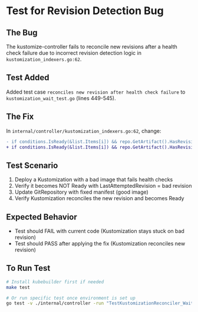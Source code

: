 # Test for Revision Detection Bug

## The Bug
The kustomize-controller fails to reconcile new revisions after a health check failure due to incorrect revision detection logic in `kustomization_indexers.go:62`.

## Test Added
Added test case `reconciles new revision after health check failure` to `kustomization_wait_test.go` (lines 449-545).

## The Fix
In `internal/controller/kustomization_indexers.go:62`, change:
```diff
- if conditions.IsReady(&list.Items[i]) && repo.GetArtifact().HasRevision(d.Status.LastAttemptedRevision) {
+ if conditions.IsReady(&list.Items[i]) && repo.GetArtifact().HasRevision(d.Status.LastAppliedRevision) {
```

## Test Scenario
1. Deploy a Kustomization with a bad image that fails health checks
2. Verify it becomes NOT Ready with LastAttemptedRevision = bad revision
3. Update GitRepository with fixed manifest (good image)
4. Verify Kustomization reconciles the new revision and becomes Ready

## Expected Behavior
- Test should FAIL with current code (Kustomization stays stuck on bad revision)
- Test should PASS after applying the fix (Kustomization reconciles new revision)

## To Run Test
```bash
# Install kubebuilder first if needed
make test

# Or run specific test once environment is set up
go test -v ./internal/controller -run "TestKustomizationReconciler_WaitConditions/reconciles_new_revision_after_health_check_failure"
```